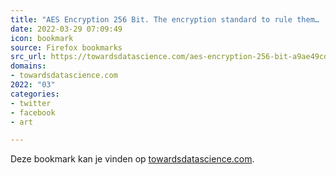```yaml
---
title: "AES Encryption 256 Bit. The encryption standard to rule them… | by Cory Maklin | Towards Data Scienc..."
date: 2022-03-29 07:09:49
icon: bookmark
source: Firefox bookmarks
src_url: https://towardsdatascience.com/aes-encryption-256-bit-a9ae49cde0b6
domains:
- towardsdatascience.com
2022: "03"
categories:
- twitter
- facebook
- art

---
```

Deze bookmark kan je vinden op [towardsdatascience.com](https://towardsdatascience.com/aes-encryption-256-bit-a9ae49cde0b6).
